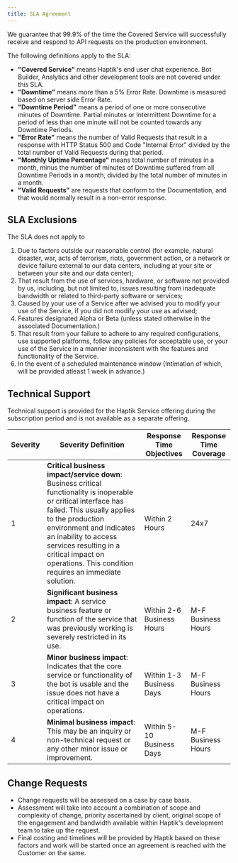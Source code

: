 ```yaml
---
title: SLA Agreement
---
```


We guarantee that 99.9% of the time the Covered Service will successfully receive and respond to API requests on the production environment.

The following definitions apply to the SLA:

- **"Covered Service"** means Haptik's end user chat experience. Bot Builder, Analytics and other development tools are not covered under this SLA.
- **"Downtime"** means more than a 5% Error Rate. Downtime is measured based on server side Error Rate.
- **"Downtime Period"** means a period of one or more consecutive minutes of Downtime. Partial minutes or Intermittent Downtime for a period of less than one minute will not be counted towards any Downtime Periods.
- **"Error Rate"** means the number of Valid Requests that result in a response with HTTP Status 500 and Code "Internal Error" divided by the total number of Valid Requests during that period.
- **"Monthly Uptime Percentage"** means total number of minutes in a month, minus the number of minutes of Downtime suffered from all Downtime Periods in a month, divided by the total number of minutes in a month.
- **"Valid Requests"** are requests that conform to the Documentation, and that would normally result in a non-error response.


## SLA Exclusions

The SLA does not apply to

1. Due to factors outside our reasonable control (for example, natural disaster, war, acts of terrorism, riots, government action, or a network or device failure external to our data centers, including at your site or between your site and our data center);
2. That result from the use of services, hardware, or software not provided by us, including, but not limited to, issues resulting from inadequate bandwidth or related to third-party software or services;
3. Caused by your use of a Service after we advised you to modify your use of the Service, if you did not modify your use as advised;
4. Features designated Alpha or Beta (unless stated otherwise in the associated Documentation.)
5. That result from your failure to adhere to any required configurations, use supported platforms, follow any policies for acceptable use, or your use of the Service in a manner inconsistent with the features and functionality of the Service.
6. In the event of a scheduled maintenance window (Intimation of which, will be provided atleast 1 week in advance.)

## Technical Support

Technical support is provided for the Haptik Service offering during the subscription period and is not
available as a separate offering.

| Severity | Severity Definition                                                                                                                                                                                                                                                                                                      | Response Time Objectives  | Response Time Coverage |
| -------- | ------------------------------------------------------------------------------------------------------------------------------------------------------------------------------------------------------------------------------------------------------------------------------------------------------------------------ | ------------------------- | ---------------------- |
| 1        | **Critical business impact/service down**: Business critical functionality is inoperable or critical interface has failed. This usually applies to the production environment and indicates an inability to access services resulting in a critical impact on operations. This condition requires an immediate solution. | Within 2 Hours            | 24x7                   |
| 2        | **Significant business impact**: A service business feature or function of the service that was previously working is severely restricted in its use.                                                                                                                                                                    | Within 2-6 Business Hours | M-F Business Hours     |
| 3        | **Minor business impact**: Indicates that the core service or functionality of the bot is usable and the issue does not have a critical impact on operations.                                                                                                                                                            | Within 1-3 Business Days  | M-F Business Hours     |
| 4        | **Minimal business impact**: This may be an inquiry or non-technical request or any other minor issue or improvement.                                                                                                                                                                                                    | Within 5-10 Business Days | M-F Business Hours     |


## Change Requests

- Change requests will be assessed on a case by case basis.
- Assessment will take into account a combination of scope and complexity of change, priority ascertained by client, original scope of the engagement and bandwidth available within Haptik's development team to take up the request.
- Final costing and timelines will be provided by Haptik based on these factors and work will be started once an agreement is reached with the Customer on the same.
